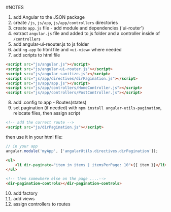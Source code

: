#NOTES

1. add Angular to the JSON package
2. create `/js`, `js/app`, `js/app/controllers` directories
3. create `app.js` file - add module and dependencies ('ui-router')
4. extract `angular.js` file and added to js folder and a controller inside
of `/controllers`
5. add angular-ui-reouter.js to js folder
6. add `ng-app` to html file and ``<ui-view>`` where needed
7. add scripts to html file

```html
<script src="js/angular.js"></script>
<script src="js/angular-ui-router.js"></script>
<script src="js/angular-sanitize.js"></script>
<script src="js/app/directives/dirPagination.js"></script>
<script src="js/app/app.js"></script>
<script src="js/app/controllers/HomeController.js"></script>
<script src="js/app/controllers/PostController.js"></script>
```
8. add .config to app - Routes(states)
9. set pagination (if needed) with `npm install angular-utils-pagination`, relocate files, then assign script

```html
<!-- add the correct route -->
<script src="js/dirPagination.js"></script>
```
then use it in your html file:

```js
// in your app
angular.module('myApp', ['angularUtils.directives.dirPagination']);
```

```html
<ul>
    <li dir-paginate="item in items | itemsPerPage: 10">{{ item }}</li>
</ul>

<!-- then somewhere else on the page ....-->
<dir-pagination-controls></dir-pagination-controls>
```

10. add factory
11. add views
12. assign controllers to routes
